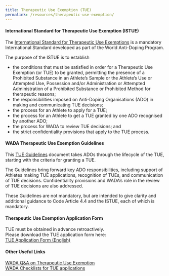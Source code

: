 ```yaml
---
title: Therapeutic Use Exemption (TUE)
permalink: /resources/therapeutic-use-exemption/
---
```

#### International Standard for Therapeutic Use Exemption (ISTUE)
The [International Standard for Therapeutic Use Exemptions](https://www.wada-ama.org/sites/default/files/resources/files/istue_2019_en_new.pdf) is a mandatory International Standard developed as part of the World Anti-Doping Program.

The purpose of the ISTUE is to establish
- the conditions that must be satisfied in order for a Therapeutic Use Exemption (or TUE) to be granted, permitting the presence of a Prohibited Substance in an Athlete’s Sample or the Athlete’s Use or Attempted Use, Possession and/or Administration or Attempted Administration of a Prohibited Substance or Prohibited Method for therapeutic reasons; 
- the responsibilities imposed on Anti-Doping Organisations (ADO) in making and communicating TUE decisions;
- the process for an Athlete to apply for a TUE;
- the process for an Athlete to get a TUE granted by one ADO recognised by another ADO;
- the process for WADA to review TUE decisions; and
- the strict confidentiality provisions that apply to the TUE process.

#### WADA Therapeutic Use Exemption Guidelines
This [TUE Guidelines](https://www.wada-ama.org/sites/default/files/resources/files/wada-tue-guidelines-v8.0-en.pdf) document takes ADOs through the lifecycle of the TUE, starting with the criteria for granting a TUE.

The Guidelines bring forward key ADO responsibilities, including support of Athletes making TUE applications, recognition of TUEs, and communication of TUE decisions. Confidentiality provisions and WADA’s role in the review of TUE decisions are also addressed.

These Guidelines are not mandatory, but are intended to give clarity and additional guidance to Code Article 4.4 and the ISTUE, each of which is mandatory.

#### Therapeutic Use Exemption Application Form 
TUE must be obtained in advance retroactively.<br>
Please download the TUE application form here: <br> [TUE Application Form (English)](https://documentcloud.adobe.com/link/track?uri=urn:aaid:scds:US:8b0da801-bd1e-4514-a512-2a45d522c3a8) 

#### Other Useful Links
[WADA Q&A on Therapeutic Use Exemption](https://www.wada-ama.org/en/questions-answers/therapeutic-use-exemption-tue)<br>
[WADA Checklists for TUE applications](https://www.wada-ama.org/en/resources/search?f%5B0%5D=field_resource_collections%3A225&f%5B1%5D=field_resource_versions%253Afield_resource_version_language%3A91)
